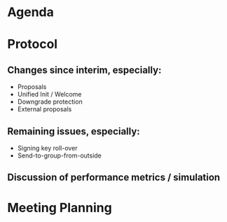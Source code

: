 # Agenda

# Protocol

## Changes since interim, especially:
- Proposals
 - Unified Init / Welcome
 - Downgrade protection
 - External proposals
## Remaining issues, especially:
 - Signing key roll-over
 - Send-to-group-from-outside
## Discussion of performance metrics / simulation

# Meeting Planning
